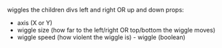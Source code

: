 wiggles the children divs left and right OR up and down
props:

-   axis (X or Y)
-   wiggle size (how far to the left/right OR top/bottom the wiggle moves)
-   wiggle speed (how violent the wiggle is) - wiggle (boolean)
